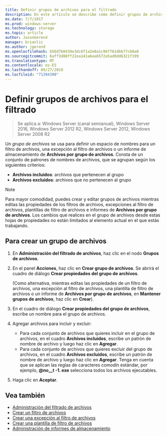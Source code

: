 ```yaml
---
title: Definir grupos de archivos para el filtrado
description: En este artículo se describe cómo definir grupos de archivos para crear un espacio de nombres para un filtro de archivos, una excepción al filtro de archivos o archivos de almacenamiento de archivos por grupo de archivos
ms.date: 7/7/2017
ms.prod: windows-server
ms.technology: storage
ms.topic: article
author: JasonGerend
manager: brianlic
ms.author: jgerend
ms.openlocfilehash: b56d7b0439e3dc6f1a2e0a1c96f761dbb77cb0a0
ms.sourcegitcommit: 6aff3d88ff22ea141a6ea6572a5ad8dd6321f199
ms.translationtype: MT
ms.contentlocale: es-ES
ms.lasthandoff: 09/27/2019
ms.locfileid: "71394390"
---
```

# <a name="define-file-groups-for-screening"></a>Definir grupos de archivos para el filtrado

> Se aplica a: Windows Server (canal semianual), Windows Server 2016, Windows Server 2012 R2, Windows Server 2012, Windows Server 2008 R2

Un *grupo de archivos* se usa para definir un espacio de nombres para un filtro de archivos, una excepción al filtro de archivos o un informe de almacenamiento de **Archivos por grupo de archivos**. Consta de un conjunto de patrones de nombres de archivos, que se agrupan según los siguientes criterios:

-   **Archivos incluidos**: archivos que pertenecen al grupo
-   **Archivos excluidos**: archivos que no pertenecen al grupo

> [!Note]
> Para mayor comodidad, puedes crear y editar grupos de archivos mientras editas las propiedades de los filtros de archivos, excepciones al filtro de archivos, plantillas de filtro de archivos e informes de **Archivos por grupo de archivos**. Los cambios que realices en el grupo de archivos desde estas hojas de propiedades no están limitados al elemento actual en el que estás trabajando.

## <a name="to-create-a-file-group"></a>Para crear un grupo de archivos

1.  En **Administración del filtrado de archivos**, haz clic en el nodo **Grupos de archivos**.

2.  En el panel **Acciones**, haz clic en **Crear grupo de archivos**. Se abrirá el cuadro de diálogo **Crear propiedades del grupo de archivos**.

    (Como alternativa, mientras editas las propiedades de un filtro de archivos, una excepción al filtro de archivos, una plantilla de filtro de archivos o un informe de **Archivos por grupo de archivos**, en **Mantener grupos de archivos**, haz clic en **Crear**).

3.  En el cuadro de diálogo **Crear propiedades del grupo de archivos**, escribe un nombre para el grupo de archivos.

4.  Agregar archivos para incluir y excluir:

    -   Para cada conjunto de archivos que quieres incluir en el grupo de archivos, en el cuadro **Archivos incluidos**, escribe un patrón de nombre de archivo y luego haz clic en **Agregar**.
    -   Para cada conjunto de archivos que quieres excluir del grupo de archivos, en el cuadro **Archivos excluidos**, escribe un patrón de nombre de archivo y luego haz clic en **Agregar**.
        Tenga en cuenta que se aplican las reglas de caracteres comodín estándar, por ejemplo, **@no__t -1. exe** selecciona todos los archivos ejecutables.

5.  Haga clic en **Aceptar**.

## <a name="see-also"></a>Vea también

-   [Administración del filtrado de archivos](file-screening-management.md)
-   [Crear un filtro de archivos](create-file-screen.md)
-   [Crear una excepción al filtro de archivos](create-file-screen-exception.md)
-   [Crear una plantilla de filtro de archivos](create-file-screen-template.md)
-   [Administración de informes de almacenamiento](storage-reports-management.md)


